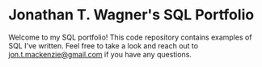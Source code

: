 # Jonathan T. Wagner's SQL Portfolio
Welcome to my SQL portfolio! This code repository contains examples of SQL I've written. Feel free to take a look and reach out to jon.t.mackenzie@gmail.com if you have any questions.
